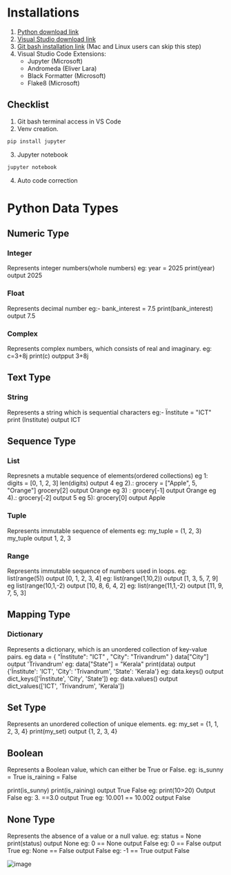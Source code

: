 # Installations

1. [Python download link](https://www.python.org/downloads/)
2. [Visual Studio download link](https://code.visualstudio.com/download)
3. [Git bash installation link](https://git-scm.com/downloads) (Mac and Linux users can skip this step)
4. Visual Studio Code Extensions:
    - Jupyter (Microsoft)
    - Andromeda (Eliver Lara)
    - Black Formatter (Microsoft)
    - Flake8 (Microsoft)

## Checklist
1. Git bash terminal access in VS Code
2. Venv creation. 
```bash 
pip install jupyter
```
3. Jupyter notebook
```bash
jupyter notebook
```
4. Auto code correction

# Python Data Types
## Numeric Type
### Integer
Represents integer numbers(whole numbers)
eg:
year = 2025
print(year)
output
2025

### Float
Represents decimal number
eg:-
bank_interest = 7.5
print(bank_interest)
output
7.5

### Complex
Represents complex numbers, which consists of real and imaginary.
eg:
c=3+8j
print(c)
outpput
3+8j

## Text Type
### String
Represents a string which is sequential characters
eg:-
Ïnstitute = "ICT"
print (Institute)
output
ICT

## Sequence Type
### List
Represnets a mutable sequence of elements(ordered collections)
eg 1:
digits = [0, 1, 2, 3]
len(digits)
output
4
eg 2).:
grocery = ["Apple", 5, "Orange"]
grocery[2]
output
Orange
eg 3) :
grocery[-1]
output
Orange
eg 4).:
grocery[-2]
output
5
eg 5):
grocery[0]
output
Apple

### Tuple
Represents immutable sequence of elements
eg:
my_tuple = (1, 2, 3)
my_tuple
output
1, 2, 3

### Range
Represents immutable sequence of numbers used in loops.
eg:
list(range(5))
output
[0, 1, 2, 3, 4]
eg:
list(range(1,10,2))
output
[1, 3, 5, 7, 9]
eg
list(range(10,1,-2)
output
[10, 8, 6, 4, 2]
eg:
list(range(11,1,-2)
output
[11, 9, 7, 5, 3]

## Mapping Type
### Dictionary
Represents a dictionary, which is an unordered collection of key-value pairs.
eg
data = {
    "Ïnstitute": "ICT" ,
    "City": "Trivandrum"
}
data["City"]
output
'Trivandrum'
eg:
data["State"] = "Kerala"
print(data)
output
{'Ïnstitute': 'ICT', 'City': 'Trivandrum', 'State': 'Kerala'}
eg:
data.keys()
output
dict_keys(['Ïnstitute', 'City', 'State'])
eg:
data.values()
output
dict_values(['ICT', 'Trivandrum', 'Kerala'])

## Set Type
Represents an unordered collection of unique elements.
eg:
my_set = {1, 1, 2, 3, 4}
print(my_set)
output
{1, 2, 3, 4}

## Boolean
Represents a Boolean value, which can either be True or False.
eg:
is_sunny = True
is_raining = False

print(is_sunny)
print(is_raining)
output
True
False
eg:
print(10>20)
Output
False
eg:
3. ==3.0
output
True
eg:
10.001 == 10.002
output
False

## None Type
Represents the absence of a value or a null value.
eg:
status = None
print(status)
output
None
eg:
0 == None
output
False
eg:
0 == False
output
True
eg:
None == False
output
False
eg:
-1 == True
output
False

![image](https://github.com/user-attachments/assets/97d4b084-169b-484a-b742-8710a3bc09b3)
